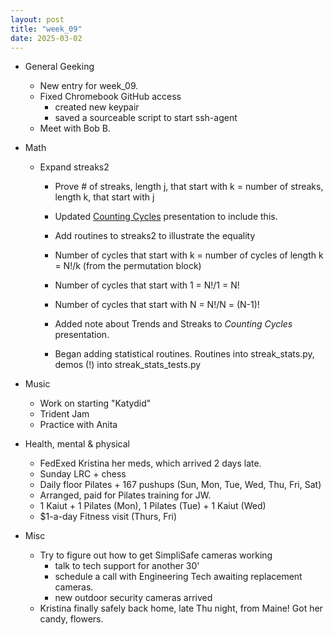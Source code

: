 ```yaml
---
layout: post
title: "week_09"
date: 2025-03-02
---
```


* General Geeking
    - New entry for week_09.
    - Fixed Chromebook GitHub access
        - created new keypair
        - saved a sourceable script to start ssh-agent
    - Meet with Bob B.

* Math
    - Expand streaks2
        - Prove # of streaks, length j, that start with k = number of streaks, length k, that start with j
        - Updated [Counting Cycles](https://docs.google.com/presentation/d/17FzMOSM3XEk3_hlYtrUJruAIVSOK5bCq-Okaoy-ulkE/edit?usp=sharing) presentation to include this.
        - Add routines to streaks2 to illustrate the equality
        - Number of cycles that start with k = number of cycles of length k = N!/k (from the permutation block)
        - Number of cycles that start with 1 = N!/1 = N!
        - Number of cycles that start with N = N!/N = (N-1)!

        - Added note about Trends and Streaks to *Counting Cycles* presentation.
        - Began adding statistical routines. Routines into streak_stats.py, demos (!) into streak_stats_tests.py
    
* Music
    - Work on starting "Katydid"
    - Trident Jam
    - Practice with Anita

* Health, mental & physical
    - FedExed Kristina her meds, which arrived 2 days late.
    - Sunday LRC + chess
    - Daily floor Pilates + 167 pushups (Sun, Mon, Tue, Wed, Thu, Fri, Sat)
    - Arranged, paid for Pilates training for JW.
    - 1 Kaiut + 1 Pilates (Mon), 1 Pilates (Tue) + 1 Kaiut (Wed)
    - $1-a-day Fitness visit (Thurs, Fri)

* Misc
    - Try to figure out how to get SimpliSafe cameras working
        - talk to tech support for another 30'
        - schedule a call with Engineering Tech
            awaiting replacement cameras.
        - new outdoor security cameras arrived
    - Kristina finally safely back home, late Thu night, from Maine! Got her candy, flowers.

